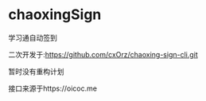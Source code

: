 # chaoxingSign
学习通自动签到  

二次开发于:https://github.com/cxOrz/chaoxing-sign-cli.git  

暂时没有重构计划  

接口来源于https://oicoc.me
